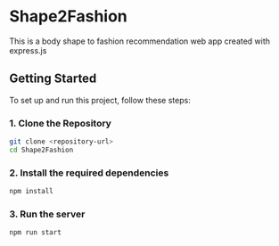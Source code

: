 # Shape2Fashion
This is a body shape to fashion recommendation web app created with express.js 
## Getting Started
To set up and run this project, follow these steps:
### 1. Clone the Repository
```bash
git clone <repository-url>
cd Shape2Fashion
```
### 2. Install the required dependencies
```bash
npm install
```
### 3. Run the server
```bash
npm run start
```
